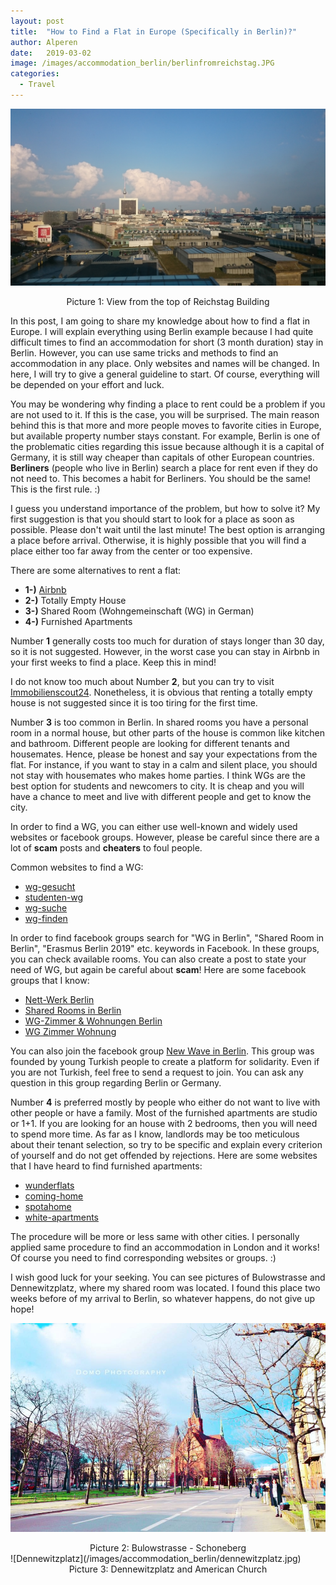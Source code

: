 ```yaml
---
layout: post
title:  "How to Find a Flat in Europe (Specifically in Berlin)?"
author: Alperen
date:   2019-03-02
image: /images/accommodation_berlin/berlinfromreichstag.JPG
categories:
  - Travel
---
```

![Berlin Cover](/images/accommodation_berlin/berlinfromreichstag.JPG)
<center> Picture 1: View from the top of Reichstag Building </center>

In this post, I am going to share my knowledge about how to find a flat in Europe. I will explain everything using Berlin example because I had quite difficult times to find an accommodation for short (3 month duration) stay in Berlin. However, you can use same tricks and methods to find an accommodation in any place. Only websites and names will be changed. In here, I will try to give a general guideline to start. Of course, everything will be depended on your effort and luck.

You may be wondering why finding a place to rent could be a problem if you are not used to it. If this is the case, you will be surprised. The main reason behind this is that more and more people moves to favorite cities in Europe, but available property number stays constant. For example, Berlin is one of the problematic cities regarding this issue because although it is a capital of Germany, it is still way cheaper than capitals of other European countries. **Berliners** (people who live in Berlin) search a place for rent even if they do not need to. This becomes a habit for Berliners. You should be the same! This is the first rule.  :) 

I guess you understand importance of the problem, but how to solve it? My first suggestion is that you should start to look for a place as soon as possible. Please don't wait until the last minute! The best option is arranging a place before arrival. Otherwise, it is highly possible that you will find a place either too far away from the center or too expensive. 

There are some alternatives to rent a flat:

* **1-)** [Airbnb](https://www.airbnb.com/)
* **2-)** Totally Empty House
* **3-)** Shared Room (Wohngemeinschaft (WG) in German)
* **4-)** Furnished Apartments

Number **1** generally costs too much for duration of stays longer than 30 day, so it is not suggested. However, in the worst case you can stay in Airbnb in your first weeks to find a place. Keep this in mind!

I do not know too much about Number **2**, but you can try to visit [Immobilienscout24](https://www.immobilienscout24.de/wohnen/mietwohnungen.html). Nonetheless, it is obvious that renting a totally empty house is not suggested since it is too tiring for the first time.

Number **3** is too common in Berlin. In shared rooms you have a personal room in a normal house, but other parts of the house is common like kitchen and bathroom. Different people are looking for different tenants and housemates. Hence, please be honest and say your expectations from the flat. For instance, if you want to stay in a calm and silent place, you should not stay with housemates who makes home parties. I think WGs are the best option for students and newcomers to city. It is cheap and you will have a chance to meet and live with different people and get to know the city. 

In order to find a WG, you can either use well-known and widely used websites or facebook groups. However, please be careful since there are a lot of **scam** posts and **cheaters** to foul people.

Common websites to find a WG:
* [wg-gesucht](https://www.wg-gesucht.de/)
* [studenten-wg](https://www.studenten-wg.de)
* [wg-suche](https://www.wg-suche.de/)
* [wg-finden](http://www.wgfinden.de)

In order to find facebook groups search for "WG in Berlin", "Shared Room in Berlin", "Erasmus Berlin 2019" etc. keywords in Facebook. In these groups, you can check available rooms. You can also create a post to state your need of WG, but again be careful about **scam**! Here are some facebook groups that I know:
* [Nett-Werk Berlin](https://www.facebook.com/groups/79516702871/?fref=ts)
* [Shared Rooms in Berlin](https://www.facebook.com/WG.Zimmer.frei.in.Berlin?fref=ts)
* [WG-Zimmer & Wohnungen Berlin](https://www.facebook.com/groups/wg.wohnung.berlin/)
* [WG Zimmer Wohnung](https://www.facebook.com/groups/wg.zimmer.wohnung.berlin.room.flat.apartment/?ref=br_rs)

You can also join the facebook group [New Wave in Berlin](https://www.facebook.com/groups/1744464679140962/?ref=br_rs). This group was founded by young Turkish people to create a platform for solidarity. Even if you are not Turkish, feel free to send a request to join. You can ask any question in this group regarding Berlin or Germany.

Number **4** is preferred mostly by people who either do not want to live with other people or have a family. Most of the furnished apartments are studio or 1+1. If you are looking for an house with 2 bedrooms, then you will need to spend more time. As far as I know, landlords may be too meticulous about their tenant selection, so try to be specific and explain every criterion of yourself and do not get offended by rejections. Here are some websites that I have heard to find furnished apartments:
* [wunderflats](https://wunderflats.com/) 
* [coming-home](https://en.coming-home.org/suche_2.php?Ort=Berlin)
* [spotahome](https://www.spotahome.com/berlin)
* [white-apartments](https://www.white-apartments.com/)

The procedure will be more or less same with other cities. I personally applied same procedure to find an accommodation in London and it works! Of course you need to find corresponding websites or groups. :)

I wish good luck for your seeking. You can see pictures of Bulowstrasse and Dennewitzplatz, where my shared room was located. I found this place two weeks before of my arrival to Berlin, so whatever happens, do not give up hope!

![Bulowstrasse](/images/accommodation_berlin/bulowstrasse.jpg)
<center> Picture 2: Bulowstrasse - Schoneberg </center>
![Dennewitzplatz](/images/accommodation_berlin/dennewitzplatz.jpg)
<center> Picture 3: Dennewitzplatz and American Church </center>
 
